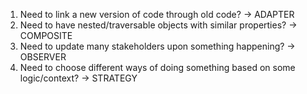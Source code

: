 1. Need to link a new version of code through old code? -> ADAPTER
2. Need to have nested/traversable objects with similar properties? -> COMPOSITE
3. Need to update many stakeholders upon something happening? -> OBSERVER
4. Need to choose different ways of doing something based on some logic/context? -> STRATEGY